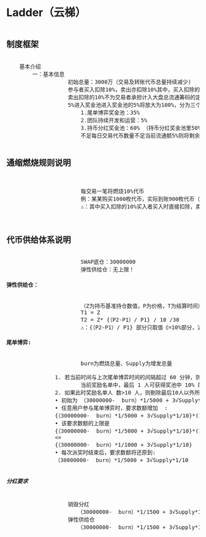 # Ladder（云梯）
<pre>
<h2>制度框架</h2>
	基本介绍
		一：基本信息
                   初始总量：3000万（交易及转账代币总量持续减少)
                   参与者买入扣除10%，卖出亦扣除10%其中，买入扣除的10%由买入者买入时直接扣除，
                   卖出扣除的10%不为交易者承担计入大盘总流通筹码的定向数据通缩 *其中5%永久销毁，
                   5%进入奖金池进入奖金池的5%将放大为100%，分为三个奖金池
                       1.尾单博弈奖金池：35%
                       2.团队持续开发和运营：5%
                       3.持币分红奖金池：60% （持币分红奖金池里50%每天分给持币24小时的用户，如遇交易量萎缩，
                       不足每日交易代币数量不足当前流通额5%则将剩余50%回馈至持币分红池子）

<h2>通缩燃烧规则说明</h2>
		
                       每交易一笔将燃烧10%代币
                       例：某某购买1000枚代币，实际到账900枚代币（其中5%代币=50枚永久销毁，另外5%代币=50枚进入奖金池）
                       ⚠️：其中买入扣除的10%买入者买入时直接扣除，卖出扣除的10%不为交易者承担计入大盘总流通筹码的定向数据通缩 
 

<h2>代币供给体系说明</h2>
                       SWAP底仓：30000000  
                       弹性供给仓：无上限！   
<h4>弹性供给仓：</h4>
                       （Z为持币基准持仓数值，P为价格，T为结算时间）
                       T1 = Z
                       T2 = Z* {（P2-P1）/ P1} / 10 /30
                       ⚠️：{（P2-P1）/ P1} 部分只取值《=10%部分，溢出部分不计算！
<h4>尾单博弈:</h4>
                       burn为燃烧总量、Supply为增发总量
		       
		       1. 若当前时间与上次尾单博弈时间的间隔超过 60 分钟，则进行派奖:
                       当前奖励名单中，最后 1 人可获得奖池中 10% 的代币，除最后 1 人外，其余9位每人可获得奖池中 2% 的代币
		       2. 如果此时奖励名单人 数>10 人，则剔除最后10人以外所有地址。
		       • 初始为 （30000000-  burn）*1/5000 + 3√Supply*1/10
		       • 任意用户参与尾单博弈时，要求数额增加  :
		       {（30000000-  burn）*1/5000 + 3√Supply*1/10}*(1+0.02)^X
		       • 该要求数额的上限是
		       {（30000000-  burn）*1/5000 + 3√Supply*1/10}*(1+0.02)^X 代币 
		       <=  
		       {（30000000-  burn）*1/1000 + 3√Supply*1/10}
		       • 每次派奖时结束后，要求数额将还原到:
 		       （30000000-  burn）*1/5000 + 3√Supply*1/10
			
<h5>分红要求</h5>
	               销毁分红
		              （30000000-  burn）*1/1500 + 3√Supply*1/10
	               弹性供给仓
		              （30000000-  burn）*1/1500 + 3√Supply*1/10
</pre>
